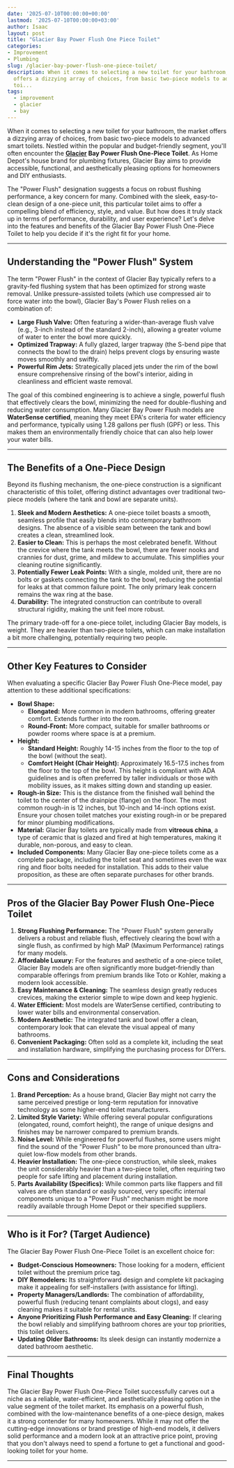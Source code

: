 ```yaml
---
date: '2025-07-10T00:00:00+00:00'
lastmod: '2025-07-10T00:00:00+03:00'
author: Isaac
layout: post
title: "Glacier Bay Power Flush One Piece Toilet"
categories:
- Improvement
- Plumbing
slug: /glacier-bay-power-flush-one-piece-toilet/
description: When it comes to selecting a new toilet for your bathroom, the market
  offers a dizzying array of choices, from basic two-piece models to advanced smart
  toi...
tags: 
  - improvement
  - glacier
  - bay
---
```

When it comes to selecting a new toilet for your bathroom, the market offers a dizzying array of choices, from basic two-piece models to advanced smart toilets. Nestled within the popular and budget-friendly segment, you'll often encounter the **[Glacier](/posts/glacier-bays-everdean-vanity-brings-contemporary-flair/) Bay Power Flush One-Piece Toilet**. As Home Depot's house brand for plumbing fixtures, Glacier Bay aims to provide accessible, functional, and aesthetically pleasing options for homeowners and DIY enthusiasts.

The "Power Flush" designation suggests a focus on robust flushing performance, a key concern for many. Combined with the sleek, easy-to-clean design of a one-piece unit, this particular toilet aims to offer a compelling blend of efficiency, style, and value. But how does it truly stack up in terms of performance, durability, and user experience? Let's delve into the features and benefits of the Glacier Bay Power Flush One-Piece Toilet to help you decide if it's the right fit for your home.

---

## Understanding the "Power Flush" System

The term "Power Flush" in the context of Glacier Bay typically refers to a gravity-fed flushing system that has been optimized for strong waste removal. Unlike pressure-assisted toilets (which use compressed air to force water into the bowl), Glacier Bay's Power Flush relies on a combination of:

* **Large Flush Valve:** Often featuring a wider-than-average flush valve (e.g., 3-inch instead of the standard 2-inch), allowing a greater volume of water to enter the bowl more quickly.
* **Optimized Trapway:** A fully glazed, larger trapway (the S-bend pipe that connects the bowl to the drain) helps prevent clogs by ensuring waste moves smoothly and swiftly.
* **Powerful Rim Jets:** Strategically placed jets under the rim of the bowl ensure comprehensive rinsing of the bowl's interior, aiding in cleanliness and efficient waste removal.

The goal of this combined engineering is to achieve a single, powerful flush that effectively clears the bowl, minimizing the need for double-flushing and reducing water consumption. Many Glacier Bay Power Flush models are **WaterSense certified**, meaning they meet EPA's criteria for water efficiency and performance, typically using 1.28 gallons per flush (GPF) or less. This makes them an environmentally friendly choice that can also help lower your water bills.

---

## The Benefits of a One-Piece Design

Beyond its flushing mechanism, the one-piece construction is a significant characteristic of this toilet, offering distinct advantages over traditional two-piece models (where the tank and bowl are separate units).

1.  **Sleek and Modern Aesthetics:** A one-piece toilet boasts a smooth, seamless profile that easily blends into contemporary bathroom designs. The absence of a visible seam between the tank and bowl creates a clean, streamlined look.
2.  **Easier to Clean:** This is perhaps the most celebrated benefit. Without the crevice where the tank meets the bowl, there are fewer nooks and crannies for dust, grime, and mildew to accumulate. This simplifies your cleaning routine significantly.
3.  **Potentially Fewer Leak Points:** With a single, molded unit, there are no bolts or gaskets connecting the tank to the bowl, reducing the potential for leaks at that common failure point. The only primary leak concern remains the wax ring at the base.
4.  **Durability:** The integrated construction can contribute to overall structural rigidity, making the unit feel more robust.

The primary trade-off for a one-piece toilet, including Glacier Bay models, is weight. They are heavier than two-piece toilets, which can make installation a bit more challenging, potentially requiring two people.

---

## Other Key Features to Consider

When evaluating a specific Glacier Bay Power Flush One-Piece model, pay attention to these additional specifications:

* **Bowl Shape:**
    * **Elongated:** More common in modern bathrooms, offering greater comfort. Extends further into the room.
    * **Round-Front:** More compact, suitable for smaller bathrooms or powder rooms where space is at a premium.
* **Height:**
    * **Standard Height:** Roughly 14-15 inches from the floor to the top of the bowl (without the seat).
    * **Comfort Height (Chair Height):** Approximately 16.5-17.5 inches from the floor to the top of the bowl. This height is compliant with ADA guidelines and is often preferred by taller individuals or those with mobility issues, as it makes sitting down and standing up easier.
* **Rough-in Size:** This is the distance from the finished wall behind the toilet to the center of the drainpipe (flange) on the floor. The most common rough-in is 12 inches, but 10-inch and 14-inch options exist. Ensure your chosen toilet matches your existing rough-in or be prepared for minor plumbing modifications.
* **Material:** Glacier Bay toilets are typically made from **vitreous china**, a type of ceramic that is glazed and fired at high temperatures, making it durable, non-porous, and easy to clean.
* **Included Components:** Many Glacier Bay one-piece toilets come as a complete package, including the toilet seat and sometimes even the wax ring and floor bolts needed for installation. This adds to their value proposition, as these are often separate purchases for other brands.

---

## Pros of the Glacier Bay Power Flush One-Piece Toilet

1.  **Strong Flushing Performance:** The "Power Flush" system generally delivers a robust and reliable flush, effectively clearing the bowl with a single flush, as confirmed by high MaP (Maximum Performance) ratings for many models.
2.  **Affordable Luxury:** For the features and aesthetic of a one-piece toilet, Glacier Bay models are often significantly more budget-friendly than comparable offerings from premium brands like Toto or Kohler, making a modern look accessible.
3.  **Easy Maintenance & Cleaning:** The seamless design greatly reduces crevices, making the exterior simple to wipe down and keep hygienic.
4.  **Water Efficient:** Most models are WaterSense certified, contributing to lower water bills and environmental conservation.
5.  **Modern Aesthetic:** The integrated tank and bowl offer a clean, contemporary look that can elevate the visual appeal of many bathrooms.
6.  **Convenient Packaging:** Often sold as a complete kit, including the seat and installation hardware, simplifying the purchasing process for DIYers.

---

## Cons and Considerations

1.  **Brand Perception:** As a house brand, Glacier Bay might not carry the same perceived prestige or long-term reputation for innovative technology as some higher-end toilet manufacturers.
2.  **Limited Style Variety:** While offering several popular configurations (elongated, round, comfort height), the range of unique designs and finishes may be narrower compared to premium brands.
3.  **Noise Level:** While engineered for powerful flushes, some users might find the sound of the "Power Flush" to be more pronounced than ultra-quiet low-flow models from other brands.
4.  **Heavier Installation:** The one-piece construction, while sleek, makes the unit considerably heavier than a two-piece toilet, often requiring two people for safe lifting and placement during installation.
5.  **Parts Availability (Specifics):** While common parts like flappers and fill valves are often standard or easily sourced, very specific internal components unique to a "Power Flush" mechanism might be more readily available through Home Depot or their specified suppliers.

---

## Who is it For? (Target Audience)

The Glacier Bay Power Flush One-Piece Toilet is an excellent choice for:

* **Budget-Conscious Homeowners:** Those looking for a modern, efficient toilet without the premium price tag.
* **DIY Remodelers:** Its straightforward design and complete kit packaging make it appealing for self-installers (with assistance for lifting).
* **Property Managers/Landlords:** The combination of affordability, powerful flush (reducing tenant complaints about clogs), and easy cleaning makes it suitable for rental units.
* **Anyone Prioritizing Flush Performance and Easy Cleaning:** If clearing the bowl reliably and simplifying bathroom chores are your top priorities, this toilet delivers.
* **Updating Older Bathrooms:** Its sleek design can instantly modernize a dated bathroom aesthetic.

---

## Final Thoughts

The Glacier Bay Power Flush One-Piece Toilet successfully carves out a niche as a reliable, water-efficient, and aesthetically pleasing option in the value segment of the toilet market. Its emphasis on a powerful flush, combined with the low-maintenance benefits of a one-piece design, makes it a strong contender for many homeowners. While it may not offer the cutting-edge innovations or brand prestige of high-end models, it delivers solid performance and a modern look at an attractive price point, proving that you don't always need to spend a fortune to get a functional and good-looking toilet for your home.

---
